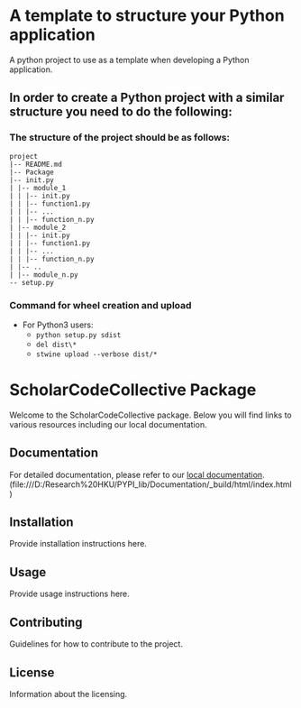 # A template to structure your Python application
A python project to use as a template when developing a Python application.

## In order to create a Python project with a similar structure you need to do the following: 
### The structure of the project should be as follows: 
```
project
|-- README.md
|-- Package
|-- init.py
| |-- module_1
| | |-- init.py
| | |-- function1.py
| | |-- ...
| | |-- function_n.py 
| |-- module_2
| | |-- init.py
| | |-- function1.py
| | |-- ...
| | |-- function_n.py 
| |-- ..
| |-- module_n.py 
-- setup.py 
```
### Command for wheel creation and upload 
* For Python3 users: 
  * `python setup.py sdist`
  * `del dist\*`
  * `stwine upload --verbose dist/*    `

# ScholarCodeCollective Package

Welcome to the ScholarCodeCollective package. Below you will find links to various resources including our local documentation.

## Documentation

For detailed documentation, please refer to our [local documentation](file:///D:/Research%20HKU/PYPI_lib/Documentation/_build/html/index.html).
(file:///D:/Research%20HKU/PYPI_lib/Documentation/_build/html/index.html)

## Installation

Provide installation instructions here.

## Usage

Provide usage instructions here.

## Contributing

Guidelines for how to contribute to the project.

## License

Information about the licensing.
